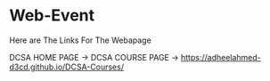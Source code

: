 # Web-Event
Here are The Links For The Webapage

DCSA HOME PAGE -> 
DCSA COURSE PAGE -> https://adheelahmed-d3cd.github.io/DCSA-Courses/
